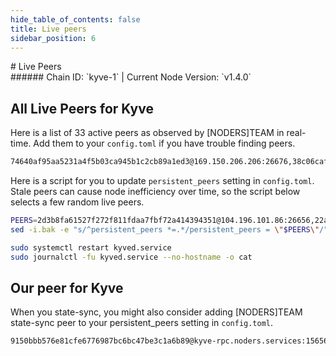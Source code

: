 ```yaml
---
hide_table_of_contents: false
title: Live peers
sidebar_position: 6
---
```


<div class="h1-with-icon icon-kyve">
# Live Peers
</div>
###### Chain ID: `kyve-1` | Current Node Version: `v1.4.0`

## All Live Peers for Kyve
Here is a list of 33 active peers as observed by [NODERS]TEAM in real-time. Add them to your `config.toml` if you have trouble finding peers.

```bash
74640af95aa5231a4f5b03ca945b1c2cb89a1ed3@169.150.206.206:26676,38c06caf92af26d3d6943ff60fecaab7355aa6f1@65.108.232.180:11056,4899b6be23b97ff0609bad11125654e2dab5ba9c@18.196.127.224:26656,abd78598669172e674b5fa93be48c8bde6361c5e@146.59.85.223:11056,0f465256aacb6fc7e8bb39a99351a60cc32a0af0@165.22.85.89:26210,b322a6897466c2cdcd2730ac8a410e8e474bc42f@178.162.166.24:45656,68be3bd1182e4a2039d3f4c2a9a63ddee79bc734@65.108.200.61:11124,cc15b4055654ab3beaf76668d1a1e97cd8f696d9@103.180.28.68:26656,2eb9611e3127067f90745cb28903dfe2ef663805@167.71.202.255:26210,b507395f62f3acede750a23a780957de58b26ea6@134.122.14.188:26210,66a74237244c225dfb52f673c65525f67b383213@136.243.36.60:11056,384f86a5cb1d394717903893ac2c311962242a27@2a01:26656,59fcea08fe65920f39055b31b4bab5d5d0d9c126@211.219.19.72:36656,0bfd15bfd8dc7ac8b2e53b59f87ae1e5ebd22301@164.90.196.95:26210,d33779a4b30ee01d0b5c2a903351af54605cda42@194.140.197.61:26656,8b1fc21a45545a4e7fcfec0f706fa1f0aee830dc@65.108.39.140:11056,42cb3ae7c2ecf81964ebac1b2081397d24b79df4@65.108.238.102:11056,5c6f2456d0deb4a5de755240a95bb588f51613e9@18.224.68.223:31306,616c13b4bdec56d308dce99f8453d0522029956d@202.61.243.159:26656,39392cf41c1d7ae8f98b6efaa740dc4abe3002ff@65.109.92.241:20656,22ad629016c8cbaf9195240af6f7f8a857957156@144.76.63.67:26209,d1014d85807b986ea8dabc5ab3eb37845f6864c3@65.108.70.119:43656,f0de43c46ff8dd89a9a34cc2c006d55ecf3a5fe9@85.10.198.18:26656,a66256c1eafabdd7ce0df8688c0e526a562900ba@167.235.177.226:25656,a62ac612362d0fbf0b390136d6be6f83dbbb2410@178.23.126.82:31305,874175afbe613a80fdda7e56d3e55a6ba1365def@65.108.232.181:26656,bb3712bbf2c07a3642690712cba3c46ea96f3c22@176.9.92.135:60956,1b1417ec10e70c9add1c710f91e90698da32dda9@135.181.145.190:26656,b24c17c944ee77cec04e227b35ec35995aea1417@23.88.74.54:26656,307f4024107ef114dba355fe97dab44b8b45cefc@38.242.253.58:29656,2d3b8fa61527f272f811fdaa7fbf72a414394351@104.196.101.86:26656,36afae529bd7fb07c6d0650c9acacdd4e5dad32a@23.88.5.169:13656,4a72671447a1ede2a136dbac70ac4523c3433c94@38.242.150.63:29656
```

Here is a script for you to update `persistent_peers` setting in `config.toml`. Stale peers can cause node inefficiency over time, so the script below selects a few random live peers.

```bash
PEERS=2d3b8fa61527f272f811fdaa7fbf72a414394351@104.196.101.86:26656,22ad629016c8cbaf9195240af6f7f8a857957156@144.76.63.67:26209,0bfd15bfd8dc7ac8b2e53b59f87ae1e5ebd22301@164.90.196.95:26210,384f86a5cb1d394717903893ac2c311962242a27@2a01:26656,2eb9611e3127067f90745cb28903dfe2ef663805@167.71.202.255:26210
sed -i.bak -e "s/^persistent_peers *=.*/persistent_peers = \"$PEERS\"/" ~/.kyve/config/config.toml

sudo systemctl restart kyved.service
sudo journalctl -fu kyved.service --no-hostname -o cat
```

## Our peer for Kyve
When you state-sync, you might also consider adding [NODERS]TEAM state-sync peer to your persistent_peers setting in `config.toml`.

```bash
9150bbb576e81cfe6776987bc6bc47be3c1a6b89@kyve-rpc.noders.services:15656
```